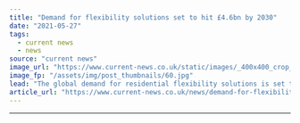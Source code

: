 ```yaml
---
title: "Demand for flexibility solutions set to hit £4.6bn by 2030"
date: "2021-05-27"
tags: 
  - current news
  - news
source: "current news"
image_url: "https://www.current-news.co.uk/static/images/_400x400_crop_center-center/Residential-Solar-credit-Giorgio-Trovato-Unsplash.jpg"
image_fp: "/assets/img/post_thumbnails/60.jpg"
lead: "​The global demand for residential flexibility solutions is set to exceed £4.6 billion ($6.5 billion) by 2030, according to a new report from Guidehouse Insights."
article_url: "https://www.current-news.co.uk/news/demand-for-flexibility-solutions-set-to-hit-4-6bn-by-2030?utm_source=rss-feeds&utm_medium=rss&utm_campaign=rss"
---
```


---
